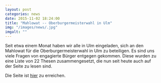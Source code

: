 ```yaml
---
layout: post
categories: news
date: 2015-11-02 18:24:00
title: "Mahlowat -- Oberburgermeisterwahl in Ulm"
img: "/images/news/.jpg" 
imgalt: ""
---
```


Seit etwa einem Monat haben wir alle in Ulm eingeladen, sich an den Mahlowat für die Oberburgermeisterwahl in Ulm zu beteiligen. Es sind uns viele Fragen von engagierte Bürger entgegen gekommen. Diese wurden zu eine Liste von 22 Thesen zusammengesetzt, die nun seit heute auch auf der Seite zu lesen sind.

Die Seite ist [hier](http://ob-mat.ulmapi.de/) zu erreichen.

